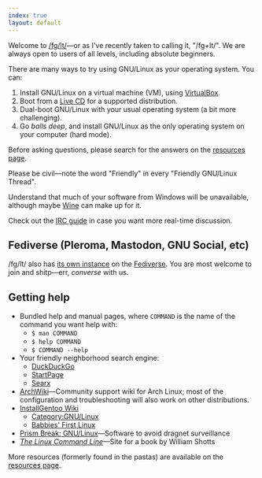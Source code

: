 ```yaml
---
index: true
layout: default
---
```


Welcome to [/fg/lt/](https://boards.4chan.org/g/catalog#s=fglt)—or as I've
recently taken to calling it, "/fg+lt/". We are always open to users of all
levels, including absolute beginners.

There are many ways to try using GNU/Linux as your operating system.  You can:

1. Install GNU/Linux on a virtual machine (VM), using
   [VirtualBox](https://www.virtualbox.org/).
2. Boot from a [Live CD](https://en.wikipedia.org/wiki/Live_CD) for a supported
   distribution.
3. Dual-boot GNU/Linux with your usual operating system (a bit more
   challenging).
4. Go *balls deep*, and install GNU/Linux as the only operating system on your
   computer (hard mode).

Before asking questions, please search for the answers on the [resources
page](/resources.html).

Please be civil—note the word "Friendly" in every "Friendly GNU/Linux Thread".

Understand that much of your software from Windows will be unavailable,
although maybe [Wine](https://help.ubuntu.com/community/Wine) can make up for
it.

Check out the [IRC guide](/irc.html) in case you want more real-time
discussion.

## Fediverse (Pleroma, Mastodon, GNU Social, etc)

/fg/lt/ also has [its own instance](https://soc.fglt.nl/) on the
[Fediverse](https://en.wikipedia.org/wiki/Fediverse).  You are most welcome to
join and shitp—err, *converse* with us.

## Getting help

- Bundled help and manual pages, where `COMMAND` is the name of the command you
  want help with:
	- `$ man COMMAND`
	- `$ help COMMAND`
	- `$ COMMAND --help`
- Your friendly neighborhood search engine:
	- [DuckDuckGo](https://duckduckgo.com/)
	- [StartPage](https://www.startpage.com/)
	- [Searx](https://searx.tyil.nl/)
- [ArchWiki](https://wiki.archlinux.org/)—Community support wiki for Arch
  Linux; most of the configuration and troubleshooting will also work on other
  distributions.
- [InstallGentoo Wiki](https://wiki.installgentoo.com/wiki/Main_Page)
	- [Category:GNU/Linux](https://wiki.installgentoo.com/index.php/Category:GNU/Linux)
	- [Babbies' First Linux](https://wiki.installgentoo.com/index.php/Babbies_First_Linux)
- [Prism Break: GNU/Linux](https://prism-break.org/en/categories/gnu-linux/)—Software
  to avoid dragnet surveillance
- [<cite>The Linux Command Line</cite>](http://linuxcommand.org/tlcl.php)—Site
  for a book by William Shotts

More resources (formerly found in the pastas) are available on the
[resources page](/resources.html).
